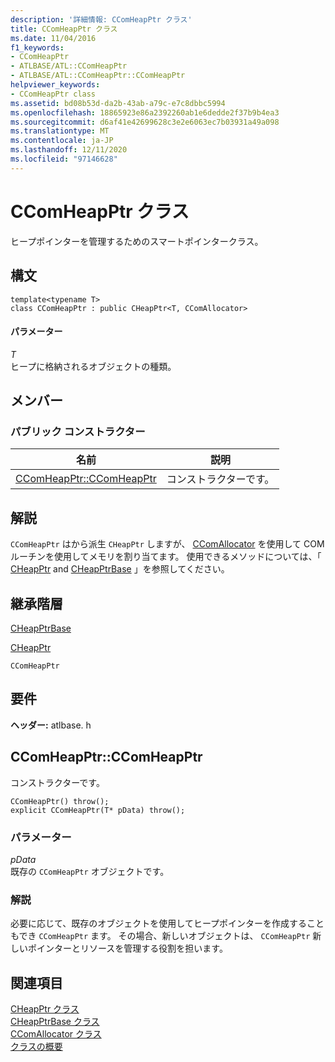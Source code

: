 ```yaml
---
description: '詳細情報: CComHeapPtr クラス'
title: CComHeapPtr クラス
ms.date: 11/04/2016
f1_keywords:
- CComHeapPtr
- ATLBASE/ATL::CComHeapPtr
- ATLBASE/ATL::CComHeapPtr::CComHeapPtr
helpviewer_keywords:
- CComHeapPtr class
ms.assetid: bd08b53d-da2b-43ab-a79c-e7c8dbbc5994
ms.openlocfilehash: 18865923e86a2392260ab1e6dedde2f37b9b4ea3
ms.sourcegitcommit: d6af41e42699628c3e2e6063ec7b03931a49a098
ms.translationtype: MT
ms.contentlocale: ja-JP
ms.lasthandoff: 12/11/2020
ms.locfileid: "97146628"
---
```

# <a name="ccomheapptr-class"></a>CComHeapPtr クラス

ヒープポインターを管理するためのスマートポインタークラス。

## <a name="syntax"></a>構文

```
template<typename T>
class CComHeapPtr : public CHeapPtr<T, CComAllocator>
```

#### <a name="parameters"></a>パラメーター

*T*<br/>
ヒープに格納されるオブジェクトの種類。

## <a name="members"></a>メンバー

### <a name="public-constructors"></a>パブリック コンストラクター

|名前|説明|
|----------|-----------------|
|[CComHeapPtr::CComHeapPtr](#ccomheapptr)|コンストラクターです。|

## <a name="remarks"></a>解説

`CComHeapPtr` はから派生 `CHeapPtr` しますが、 [CComAllocator](../../atl/reference/ccomallocator-class.md) を使用して COM ルーチンを使用してメモリを割り当てます。 使用できるメソッドについては、「 [CHeapPtr](../../atl/reference/cheapptr-class.md) and [CHeapPtrBase](../../atl/reference/cheapptrbase-class.md) 」を参照してください。

## <a name="inheritance-hierarchy"></a>継承階層

[CHeapPtrBase](../../atl/reference/cheapptrbase-class.md)

[CHeapPtr](../../atl/reference/cheapptr-class.md)

`CComHeapPtr`

## <a name="requirements"></a>要件

**ヘッダー:** atlbase. h

## <a name="ccomheapptrccomheapptr"></a><a name="ccomheapptr"></a> CComHeapPtr::CComHeapPtr

コンストラクターです。

```
CComHeapPtr() throw();
explicit CComHeapPtr(T* pData) throw();
```

### <a name="parameters"></a>パラメーター

*pData*<br/>
既存の `CComHeapPtr` オブジェクトです。

### <a name="remarks"></a>解説

必要に応じて、既存のオブジェクトを使用してヒープポインターを作成することもでき `CComHeapPtr` ます。 その場合、新しいオブジェクトは、 `CComHeapPtr` 新しいポインターとリソースを管理する役割を担います。

## <a name="see-also"></a>関連項目

[CHeapPtr クラス](../../atl/reference/cheapptr-class.md)<br/>
[CHeapPtrBase クラス](../../atl/reference/cheapptrbase-class.md)<br/>
[CComAllocator クラス](../../atl/reference/ccomallocator-class.md)<br/>
[クラスの概要](../../atl/atl-class-overview.md)
